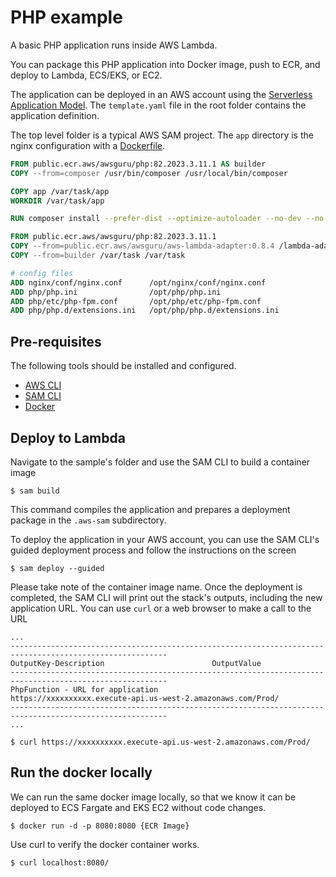 # PHP example

A basic PHP application runs inside AWS Lambda.

You can package this PHP application into Docker image, push to ECR, and deploy to Lambda, ECS/EKS, or EC2.

The application can be deployed in an AWS account using
the [Serverless Application Model](https://github.com/awslabs/serverless-application-model). The `template.yaml` file in
the root folder contains the application definition.

The top level folder is a typical AWS SAM project. The `app` directory is the nginx configuration with
a [Dockerfile](Dockerfile).

```dockerfile
FROM public.ecr.aws/awsguru/php:82.2023.3.11.1 AS builder
COPY --from=composer /usr/bin/composer /usr/local/bin/composer

COPY app /var/task/app
WORKDIR /var/task/app

RUN composer install --prefer-dist --optimize-autoloader --no-dev --no-interaction

FROM public.ecr.aws/awsguru/php:82.2023.3.11.1
COPY --from=public.ecr.aws/awsguru/aws-lambda-adapter:0.8.4 /lambda-adapter /opt/extensions/lambda-adapter
COPY --from=builder /var/task /var/task

# config files
ADD nginx/conf/nginx.conf      /opt/nginx/conf/nginx.conf
ADD php/php.ini                /opt/php/php.ini
ADD php/etc/php-fpm.conf       /opt/php/etc/php-fpm.conf
ADD php/php.d/extensions.ini   /opt/php/php.d/extensions.ini
```

## Pre-requisites

The following tools should be installed and configured.

* [AWS CLI](https://aws.amazon.com/cli/)
* [SAM CLI](https://github.com/awslabs/aws-sam-cli)
* [Docker](https://www.docker.com/products/docker-desktop)

## Deploy to Lambda

Navigate to the sample's folder and use the SAM CLI to build a container image

```shell
$ sam build
```

This command compiles the application and prepares a deployment package in the `.aws-sam` subdirectory.

To deploy the application in your AWS account, you can use the SAM CLI's guided deployment process and follow the
instructions on the screen

```shell
$ sam deploy --guided
```

Please take note of the container image name.
Once the deployment is completed, the SAM CLI will print out the stack's outputs, including the new application URL. You
can use `curl` or a web browser to make a call to the URL

```shell
...
---------------------------------------------------------------------------------------------------------
OutputKey-Description                        OutputValue
---------------------------------------------------------------------------------------------------------
PhpFunction - URL for application            https://xxxxxxxxxx.execute-api.us-west-2.amazonaws.com/Prod/
---------------------------------------------------------------------------------------------------------
...

$ curl https://xxxxxxxxxx.execute-api.us-west-2.amazonaws.com/Prod/
```

## Run the docker locally

We can run the same docker image locally, so that we know it can be deployed to ECS Fargate and EKS EC2 without code
changes.

```shell
$ docker run -d -p 8080:8080 {ECR Image}
```

Use curl to verify the docker container works.

```shell
$ curl localhost:8080/
```

